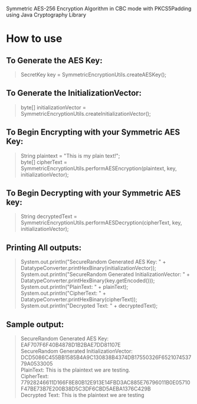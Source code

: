 Symmetric AES-256 Encryption Algorithm in CBC mode with PKCS5Padding using Java Cryptography Library


# How to use
## To Generate the AES Key:
>SecretKey key = SymmetricEncryptionUtils.createAESKey();
## To Generate the InitializationVector:
>byte[] initializationVector = SymmetricEncryptionUtils.createInitializationVector();
## To Begin Encrypting with your Symmetric AES Key:
>String plaintext = "This is my plain text!";<br>
>byte[] cipherText = SymmetricEncryptionUtils.performAESEncryption(plaintext, key, initializationVector);
## To Begin Decrypting with your Symmetric AES key:
>String decryptedText = SymmetricEncryptionUtils.performAESDecryption(cipherText, key, initializationVector);
## Printing All outputs:
>System.out.println("SecureRandom Generated AES Key: " + DatatypeConverter.printHexBinary(initializationVector));<br>
>System.out.println("SecureRandom Generated InitializationVector: " + DatatypeConverter.printHexBinary(key.getEncoded()));<br>
>System.out.println("PlainText: " + plainText);<br>
>System.out.println("CipherText: " + DatatypeConverter.printHexBinary(cipherText));<br>
>System.out.println("Decrypted Text: " + decryptedText);<br>
## Sample output:
>SecureRandom Generated AES Key: EAF707F6F40B4878D1B2BAE7DD81107E<br>
>SecureRandom Generated InitializationVector: DCD5086C455BB1585B4A9C130838B4374DB17550326F652107453779A0533005<br>
>PlainText: This is the plaintext we are testing.<br>
>CipherText: 77928246611D166F8E80B12E913E14FBD3AC885E76796011B0E05710F47BE73B7E200B38D5C3DF6CBD5AEBA1376C429B<br>
>Decrypted Text: This is the plaintext we are testing<br>

